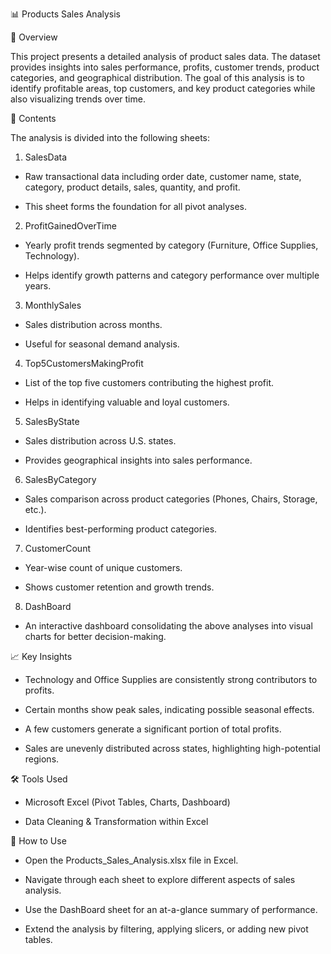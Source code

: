 📊 Products Sales Analysis

📌 Overview

This project presents a detailed analysis of product sales data. The dataset provides insights into sales performance, profits, customer trends, product categories, and geographical distribution. The goal of this analysis is to identify profitable areas, top customers, and key product categories while also visualizing trends over time.

📂 Contents

The analysis is divided into the following sheets:

1) SalesData

- Raw transactional data including order date, customer name, state, category, product details, sales, quantity, and profit.

- This sheet forms the foundation for all pivot analyses.

2) ProfitGainedOverTime

- Yearly profit trends segmented by category (Furniture, Office Supplies, Technology).

- Helps identify growth patterns and category performance over multiple years.

3) MonthlySales

- Sales distribution across months.

- Useful for seasonal demand analysis.

4) Top5CustomersMakingProfit

- List of the top five customers contributing the highest profit.

- Helps in identifying valuable and loyal customers.

5) SalesByState

- Sales distribution across U.S. states.

- Provides geographical insights into sales performance.

6) SalesByCategory

- Sales comparison across product categories (Phones, Chairs, Storage, etc.).

- Identifies best-performing product categories.

7) CustomerCount

- Year-wise count of unique customers.

- Shows customer retention and growth trends.

8) DashBoard

- An interactive dashboard consolidating the above analyses into visual charts for better decision-making.

📈 Key Insights

- Technology and Office Supplies are consistently strong contributors to profits.

- Certain months show peak sales, indicating possible seasonal effects.

- A few customers generate a significant portion of total profits.

- Sales are unevenly distributed across states, highlighting high-potential regions.

🛠️ Tools Used

- Microsoft Excel (Pivot Tables, Charts, Dashboard)

- Data Cleaning & Transformation within Excel

🚀 How to Use

- Open the Products_Sales_Analysis.xlsx file in Excel.

- Navigate through each sheet to explore different aspects of sales analysis.

- Use the DashBoard sheet for an at-a-glance summary of performance.

- Extend the analysis by filtering, applying slicers, or adding new pivot tables.